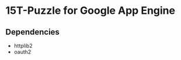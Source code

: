 15T-Puzzle for Google App Engine
================================

## Dependencies ##

 - httplib2
 - oauth2
